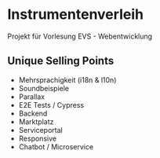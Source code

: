 # Instrumentenverleih
Projekt für Vorlesung EVS - Webentwicklung

## Unique Selling Points

- Mehrsprachigkeit (i18n & l10n)
- Soundbeispiele
- Parallax
- E2E Tests / Cypress
- Backend
- Marktplatz
- Serviceportal
- Responsive
- Chatbot / Microservice

